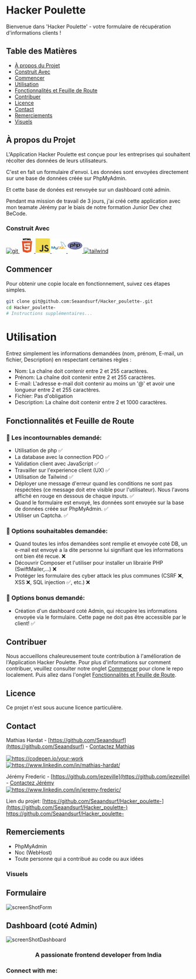 # Hacker Poulette 

Bienvenue dans 'Hacker Poulette' - votre formulaire de récupération d'informations clients !

## Table des Matières
- [À propos du Projet](#à-propos-du-projet)
- [Construit Avec](#construit-avec)
- [Commencer](#commencer)
- [Utilisation](#utilisation)
- [Fonctionnalités et Feuille de Route](#fonctionnalités-et-feuille-de-route)
- [Contribuer](#contribuer)
- [Licence](#licence)
- [Contact](#contact)
- [Remerciements](#remerciements)
- [Visuels](#visuels)

## À propos du Projet

L'Application Hacker Poulette est conçue pour les entreprises qui souhaitent récolter des données de leurs utilisateurs. 

C'est en fait un formulaire d'envoi. Les données sont envoyées directement sur une base de données créée sur PhpMyAdmin.

Et cette base de donées est renvoyée sur un dashboard coté admin.

Pendant ma mission de travail de 3 jours, j'ai créé cette application avec mon teamate Jérémy par le biais de notre formation Junior Dev chez BeCode.

### Construit Avec

<p align="left"> <a href="https://git-scm.com/" target="_blank" rel="noreferrer"> <img src="https://www.vectorlogo.zone/logos/git-scm/git-scm-icon.svg" alt="git" width="40" height="40"/> </a> <a href="https://www.w3.org/html/" target="_blank" rel="noreferrer"> <img src="https://raw.githubusercontent.com/devicons/devicon/master/icons/html5/html5-original-wordmark.svg" alt="html5" width="40" height="40"/> </a> <a href="https://developer.mozilla.org/en-US/docs/Web/JavaScript" target="_blank" rel="noreferrer"> <img src="https://raw.githubusercontent.com/devicons/devicon/master/icons/javascript/javascript-original.svg" alt="javascript" width="40" height="40"/> </a> <a href="https://www.mysql.com/" target="_blank" rel="noreferrer"> <img src="https://raw.githubusercontent.com/devicons/devicon/master/icons/mysql/mysql-original-wordmark.svg" alt="mysql" width="40" height="40"/> </a> <a href="https://www.php.net" target="_blank" rel="noreferrer"> <img src="https://raw.githubusercontent.com/devicons/devicon/master/icons/php/php-original.svg" alt="php" width="40" height="40"/> </a> <a href="https://tailwindcss.com/" target="_blank" rel="noreferrer"> <img src="https://www.vectorlogo.zone/logos/tailwindcss/tailwindcss-icon.svg" alt="tailwind" width="40" height="40"/> </a> </p>


## Commencer

Pour obtenir une copie locale en fonctionnement, suivez ces étapes simples.

```bash 
git clone git@github.com:Seaandsurf/Hacker_poulette-.git
cd Hacker_poulette-
# Instructions supplémentaires...
```
# Utilisation

Entrez simplement les informations demandées (nom, prénom, E-mail, un fichier, Description) en respectant certaines règles : 
- Nom: La chaîne doit contenir entre 2 et 255 caractères.
- Prénom: La chaîne doit contenir entre 2 et 255 caractères.
- E-mail: L'adresse e-mail doit contenir au moins un '@' et avoir une longueur entre 2 et 255 caractères.
- Fichier: Pas d'obligation
- Description: La chaîne doit contenir entre 2 et 1000 caractères.

## Fonctionnalités et Feuille de Route

### 🌱 Les incontournables demandé:

- Utilisation de php ✅
- La database avec la connection PDO ✅
- Validation client avec JavaScript ✅
- Travailler sur l'experience client (UX) ✅
- Utilisation de Tailwind ✅
- Déployer une message d'erreur quand les conditions ne sont pas réspéctées (ce message doit etre visible pour l'utilisateur). Nous l'avons affiché en rouge en dessous de chaque inputs. ✅
- Quand le formulaire est envoyé, les données sont envoyée sur la base de données créée sur PhpMyAdmin. ✅
- Utiliser un Captcha. ✅

### 🌼 Options souhaitables demandée:

- Quand toutes les infos demandées sont remplie et envoyée coté DB, un e-mail est envoyé a la dite personne lui signifiant que les informations ont bien été recue. ❌
- Découvrir Composer et l'utiliser pour installer un librairie PHP (SwiftMailer,...) ❌
- Protéger les formulaire des cyber attack les plus communes (CSRF ❌, XSS ❌, SQL injection ✅, etc.) ❌

###  🌴 Options bonus demandé:

- Création d'un dashboard coté Admin, qui récupère les informations envoyée via le formulaire. Cette page ne doit pas être accessible par le client! ✅

## Contribuer

Nous accueillons chaleureusement toute contribution à l'amélioration de l'Application Hacker Poulette. Pour plus d'informations sur comment contribuer, veuillez consulter notre onglet  [Commencer](#commencer) pour clone le repo localement.
Puis allez dans l'onglet [Fonctionnalités et Feuille de Route](#fonctionnalités-et-feuille-de-route).

## Licence

Ce projet n'est sous aucune licence particulière.

## Contact

Mathias Hardat - [https://github.com/Seaandsurf](https://github.com/Seaandsurf) - [Contactez Mathias](mathias.hardat@gmail.com)
<p align="left">
<a href="https://codepen.io/https://codepen.io/your-work" target="blank"><img align="center" src="https://raw.githubusercontent.com/rahuldkjain/github-profile-readme-generator/master/src/images/icons/Social/codepen.svg" alt="https://codepen.io/your-work" height="30" width="40" /></a>
<a href="https://linkedin.com/in/https://www.linkedin.com/in/mathias-hardat/" target="blank"><img align="center" src="https://raw.githubusercontent.com/rahuldkjain/github-profile-readme-generator/master/src/images/icons/Social/linked-in-alt.svg" alt="https://www.linkedin.com/in/mathias-hardat/" height="30" width="40" /></a>
</p>

Jérémy Frederic -  [https://github.com/jezeville](https://github.com/jezeville) - [Contactez Jérémy](jeremyfrederic12@gmail.com)  
<a href="https://www.linkedin.com/in/jeremy-frederic/" target="blank"><img align="center" src="https://raw.githubusercontent.com/rahuldkjain/github-profile-readme-generator/master/src/images/icons/Social/linked-in-alt.svg" alt="https://www.linkedin.com/in/jeremy-frederic/" height="30" width="40" /></a>

Lien du projet: [https://github.com/Seaandsurf/Hacker_poulette-](https://github.com/Seaandsurf/Hacker_poulette-) https://github.com/Seaandsurf/Hacker_poulette-

## Remerciements

- PhpMyAdmin
- Noc (WebHost)
- Toute personne qui a contribué au code ou aux idées

### Visuels

## Formulaire
<img width="235" alt="screenShotForm" src="https://github.com/Seaandsurf/Hacker_poulette-/assets/105955844/c7c0807b-04e0-46cb-a988-ab6d4dc812b6">

## Dashboard (coté Admin)

<img width="315" alt="screenShotDashboard" src="https://github.com/Seaandsurf/Hacker_poulette-/assets/105955844/fdee0461-2f52-471d-8899-96d7f06d011d">




<h3 align="center">A passionate frontend developer from India</h3>

<h3 align="left">Connect with me:</h3>
<p align="left">
</p>







  








